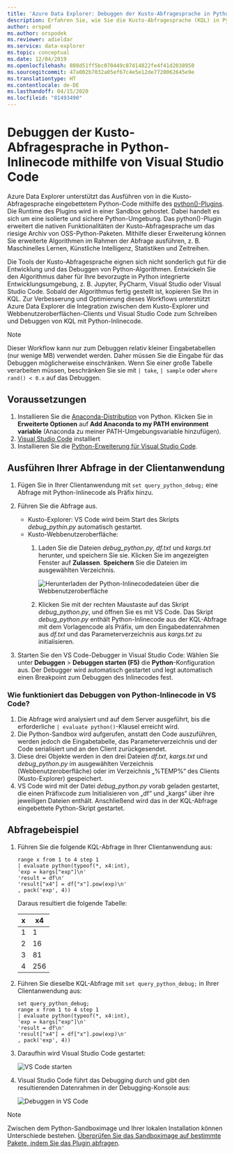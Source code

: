 ```yaml
---
title: 'Azure Data Explorer: Debuggen der Kusto-Abfragesprache in Python-Inlinecode mithilfe von Visual Studio Code'
description: Erfahren Sie, wie Sie die Kusto-Abfragesprache (KQL) in Python-Inlinecode mithilfe von Visual Studio Code debuggen.
author: orspod
ms.author: orspodek
ms.reviewer: adieldar
ms.service: data-explorer
ms.topic: conceptual
ms.date: 12/04/2019
ms.openlocfilehash: 808d51ff5bc070449c87d14822fe4f41d2038950
ms.sourcegitcommit: 47a002b7032a05ef67c4e5e12de7720062645e9e
ms.translationtype: HT
ms.contentlocale: de-DE
ms.lasthandoff: 04/15/2020
ms.locfileid: "81493490"
---
```

# <a name="debug-kusto-query-language-inline-python-using-vs-code"></a>Debuggen der Kusto-Abfragesprache in Python-Inlinecode mithilfe von Visual Studio Code

Azure Data Explorer unterstützt das Ausführen von in die Kusto-Abfragesprache eingebettetem Python-Code mithilfe des [python()-Plugins](kusto/query/pythonplugin.md). Die Runtime des Plugins wird in einer Sandbox gehostet. Dabei handelt es sich um eine isolierte und sichere Python-Umgebung. Das python()-Plugin erweitert die nativen Funktionalitäten der Kusto-Abfragesprache um das riesige Archiv von OSS-Python-Paketen. Mithilfe dieser Erweiterung können Sie erweiterte Algorithmen im Rahmen der Abfrage ausführen, z. B. Maschinelles Lernen, Künstliche Intelligenz, Statistiken und Zeitreihen.

Die Tools der Kusto-Abfragesprache eignen sich nicht sonderlich gut für die Entwicklung und das Debuggen von Python-Algorithmen. Entwickeln Sie den Algorithmus daher für Ihre bevorzugte in Python integrierte Entwicklungsumgebung, z. B. Jupyter, PyCharm, Visual Studio oder Visual Studio Code. Sobald der Algorithmus fertig gestellt ist, kopieren Sie Ihn in KQL. Zur Verbesserung und Optimierung dieses Workflows unterstützt Azure Data Explorer die Integration zwischen dem Kusto-Explorer und Webbenutzeroberflächen-Clients und Visual Studio Code zum Schreiben und Debuggen von KQL mit Python-Inlinecode. 

> [!NOTE]
> Dieser Workflow kann nur zum Debuggen relativ kleiner Eingabetabellen (nur wenige MB) verwendet werden. Daher müssen Sie die Eingabe für das Debuggen möglicherweise einschränken.  Wenn Sie einer große Tabelle verarbeiten müssen, beschränken Sie sie mit `| take`, `| sample` oder `where rand() < 0.x` auf das Debuggen.

## <a name="prerequisites"></a>Voraussetzungen

1. Installieren Sie die [Anaconda-Distribution](https://www.anaconda.com/distribution/#download-section) von Python. Klicken Sie in **Erweiterte Optionen** auf **Add Anaconda to my PATH environment variable** (Anaconda zu meiner PATH-Umgebungsvariable hinzufügen).
2. [Visual Studio Code](https://code.visualstudio.com/Download) installiert
3. Installieren Sie die [Python-Erweiterung für Visual Studio Code](https://marketplace.visualstudio.com/items?itemName=ms-python.python).

## <a name="run-your-query-in-your-client-application"></a>Ausführen Ihrer Abfrage in der Clientanwendung

1. Fügen Sie in Ihrer Clientanwendung mit `set query_python_debug;` eine Abfrage mit Python-Inlinecode als Präfix hinzu.
1. Führen Sie die Abfrage aus.
    * Kusto-Explorer: VS Code wird beim Start des Skripts *debug_pythin.py* automatisch gestartet.
    * Kusto-Webbenutzeroberfläche: 
        1. Laden Sie die Dateien *debug_python.py*, *df.txt* und *kargs.txt* herunter, und speichern Sie sie. Klicken Sie im angezeigten Fenster auf **Zulassen**. **Speichern** Sie die Dateien im ausgewählten Verzeichnis. 

            ![Herunterladen der Python-Inlinecodedateien über die Webbenutzeroberfläche](media/debug-inline-python/webui-inline-python.png)

        1. Klicken Sie mit der rechten Maustaste auf das Skript *debug_python.py*, und öffnen Sie es mit VS Code. 
        Das Skript *debug_python.py* enthält Python-Inlinecode aus der KQL-Abfrage mit dem Vorlagencode als Präfix, um den Eingabedatenrahmen aus *df.txt* und das Parameterverzeichnis aus *kargs.txt* zu initialisieren.    
            
1. Starten Sie den VS Code-Debugger in Visual Studio Code: Wählen Sie unter **Debuggen** > **Debuggen starten (F5)** die **Python**-Konfiguration aus. Der Debugger wird automatisch gestartet und legt automatisch einen Breakpoint zum Debuggen des Inlinecodes fest.

### <a name="how-does-inline-python-debugging-in-vs-code-work"></a>Wie funktioniert das Debuggen von Python-Inlinecode in VS Code?

1. Die Abfrage wird analysiert und auf dem Server ausgeführt, bis die erforderliche `| evaluate python()`-Klausel erreicht wird.
1. Die Python-Sandbox wird aufgerufen, anstatt den Code auszuführen, werden jedoch die Eingabetabelle, das Parameterverzeichnis und der Code serialisiert und an den Client zurückgesendet.
1. Diese drei Objekte werden in den drei Dateien *df.txt*, *kargs.txt* und *debug_python.py* im ausgewählten Verzeichnis (Webbenutzeroberfläche) oder im Verzeichnis „%TEMP%“ des Clients (Kusto-Explorer) gespeichert.
1. VS Code wird mit der Datei *debug_python.py* vorab geladen gestartet, die einen Präfixcode zum Initialisieren von „df“ und „kargs“ über ihre jeweiligen Dateien enthält. Anschließend wird das in der KQL-Abfrage eingebettete Python-Skript gestartet.

## <a name="query-example"></a>Abfragebeispiel

1. Führen Sie die folgende KQL-Abfrage in Ihrer Clientanwendung aus:

    ```kusto
    range x from 1 to 4 step 1
    | evaluate python(typeof(*, x4:int), 
    'exp = kargs["exp"]\n'
    'result = df\n'
    'result["x4"] = df["x"].pow(exp)\n'
    , pack('exp', 4))
    ```

    Daraus resultiert die folgende Tabelle:

    | x  | x4  |
    |---------|---------|
    | 1     |   1      |
    | 2     |   16      |
    | 3     |   81      |
    | 4     |    256     |
    
1. Führen Sie dieselbe KQL-Abfrage mit `set query_python_debug;` in Ihrer Clientanwendung aus:

    ```kusto
    set query_python_debug;
    range x from 1 to 4 step 1
    | evaluate python(typeof(*, x4:int), 
    'exp = kargs["exp"]\n'
    'result = df\n'
    'result["x4"] = df["x"].pow(exp)\n'
    , pack('exp', 4))
    ```

1. Daraufhin wird Visual Studio Code gestartet:

    ![VS Code starten](media/debug-inline-python/launch-vs-code.png)

1. Visual Studio Code führt das Debugging durch und gibt den resultierenden Datenrahmen in der Debugging-Konsole aus:

    ![Debuggen in VS Code](media/debug-inline-python/debug-vs-code.png)

> [!NOTE]
> Zwischen dem Python-Sandboximage und Ihrer lokalen Installation können Unterschiede bestehen. [Überprüfen Sie das Sandboximage auf bestimmte Pakete, indem Sie das Plugin abfragen](https://github.com/Azure/azure-kusto-analytics-lib/blob/master/Utils/functions/get_modules_version.csl).
